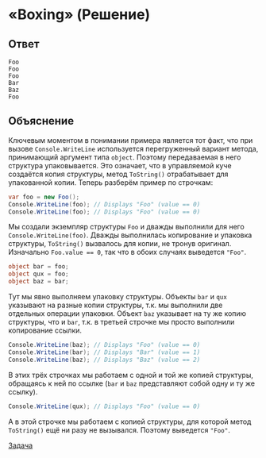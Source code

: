 # «Boxing» (Решение)

## Ответ

```
Foo
Foo
Foo
Bar
Baz
Foo
```

## Объяснение

Ключевым моментом в понимании примера является тот факт, что при вызове `Console.WriteLine` используется перегруженный вариант метода, принимающий аргумент типа `object`. Поэтому передаваемая в него структура упаковывается. Это означает, что в управляемой куче создаётся копия структуры, метод `ToString()` отрабатывает для упакованной копии. Теперь разберём пример по строчкам:

```cs
var foo = new Foo();
Console.WriteLine(foo); // Displays "Foo" (value == 0)
Console.WriteLine(foo); // Displays "Foo" (value == 0)
```

Мы создали экземпляр структуры `Foo` и дважды выполнили для него `Console.WriteLine(foo)`. Дважды выполнилась копирование и упаковка структуры, `ToString()` вызвалось для копии, не тронув оригинал. Изначально `Foo.value == 0`, так что в обоих случаях выведется `"Foo"`.

```cs
object bar = foo;
object qux = foo;
object baz = bar;
```

Тут мы явно выполняем упаковку структуры. Объекты `bar` и `qux` указывают на разные копии структуры, т.к. мы выполнили две отдельных операции упаковки. Объект `baz` указывает на ту же копию структуры, что и `bar`, т.к. в третьей строчке мы просто выполнили копирование ссылки.

```cs
Console.WriteLine(baz); // Displays "Foo" (value == 0)
Console.WriteLine(bar); // Displays "Bar" (value == 1)
Console.WriteLine(baz); // Displays "Baz" (value == 2)
```

В этих трёх строчках мы работаем с одной и той же копией структуры, обращаясь к ней по ссылке (`bar` и `baz` представляют собой одну и ту же ссылку).

```cs
Console.WriteLine(qux); // Displays "Foo" (value == 0)
```

А в этой строчке мы работаем с копией структуры, для которой метод `ToString()` ещё ни разу не вызывался. Поэтому выведется `"Foo"`.

[Задача](./Boxing-P.md)

